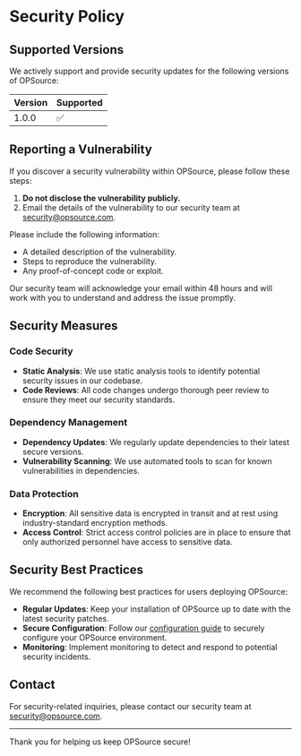 # Security Policy

## Supported Versions

We actively support and provide security updates for the following versions of OPSource:

| Version | Supported          |
| ------- | ------------------ |
| 1.0.0   | :white_check_mark: |

## Reporting a Vulnerability

If you discover a security vulnerability within OPSource, please follow these steps:

1. **Do not disclose the vulnerability publicly.**
2. Email the details of the vulnerability to our security team at [security@opsource.com](mailto:security@opsource.com).

Please include the following information:
- A detailed description of the vulnerability.
- Steps to reproduce the vulnerability.
- Any proof-of-concept code or exploit.

Our security team will acknowledge your email within 48 hours and will work with you to understand and address the issue promptly.

## Security Measures

### Code Security

- **Static Analysis**: We use static analysis tools to identify potential security issues in our codebase.
- **Code Reviews**: All code changes undergo thorough peer review to ensure they meet our security standards.

### Dependency Management

- **Dependency Updates**: We regularly update dependencies to their latest secure versions.
- **Vulnerability Scanning**: We use automated tools to scan for known vulnerabilities in dependencies.

### Data Protection

- **Encryption**: All sensitive data is encrypted in transit and at rest using industry-standard encryption methods.
- **Access Control**: Strict access control policies are in place to ensure that only authorized personnel have access to sensitive data.

## Security Best Practices

We recommend the following best practices for users deploying OPSource:

- **Regular Updates**: Keep your installation of OPSource up to date with the latest security patches.
- **Secure Configuration**: Follow our [configuration guide](docs/configuration.md) to securely configure your OPSource environment.
- **Monitoring**: Implement monitoring to detect and respond to potential security incidents.

## Contact

For security-related inquiries, please contact our security team at [security@opsource.com](mailto:security@opsource.com).

---

Thank you for helping us keep OPSource secure!
